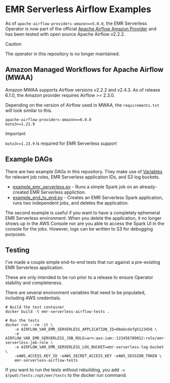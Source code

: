 # EMR Serverless Airflow Examples

As of `apache-airflow-providers-amazon==5.0.0`, the EMR Serverless Operator is now part of the official [Apache Airflow Amazon Provider](https://airflow.apache.org/docs/apache-airflow-providers-amazon/stable/index.html) and has been tested with open source Apache Airflow v2.2.2.

> [!CAUTION]
> The operator in this repository is no longer maintained.

## Amazon Managed Workflows for Apache Airflow (MWAA)

Amazon MWAA supports Airflow versions v2.2.2 and v2.4.3. As of release 6.1.0, the Amazon provider requires Airflow >= 2.3.0.

Depending on the version of Airflow used in MWAA, the `requirements.txt` will look similar to this.

```
apache-airflow-providers-amazon==6.0.0
boto3>=1.23.9
```

> [!IMPORTANT]
> `boto3>=1.23.9` is required for EMR Serverless support

## Example DAGs

There are two example DAGs in this repository. They make use of [Variables](https://airflow.apache.org/docs/apache-airflow/stable/howto/variable.html) for relevant job roles, EMR Serverless application IDs, and S3 log buckets.

- [example_emr_serverless.py](./dags/example_emr_serverless.py) - Runs a simple Spark job on an already-created EMR Serverless appliction.
- [example_end_to_end.py](./dags/example_end_to_end.py) - Creates an EMR Serverless Spark application, runs two independent jobs, and deletes the application.

The second example is useful if you want to have a completely ephemeral EMR Serverless environment. When you delete the application, it no longer shows up in the AWS Console nor are you able to access the Spark UI in the console for the jobs. However, logs can be written to S3 for debugging purposes.

## Testing

I've made a couple simple end-to-end tests that run against a pre-existing EMR Serverless application.

These are only intended to be run prior to a release to ensure Operator stability and completeness.

There are several environment variables that need to be populated, including AWS credentials.

```
# Build the test container
docker build -t emr-serverless-airflow-tests .

# Run the tests
docker run --rm -it \
    -e AIRFLOW_VAR_EMR_SERVERLESS_APPLICATION_ID=00abcdefgh123456 \
    -e AIRFLOW_VAR_EMR_SERVERLESS_JOB_ROLE=arn:aws:iam::123456789012:role/emr-serverless-job-role \
    -e AIRFLOW_VAR_EMR_SERVERLESS_LOG_BUCKET=emr-serverless-log-bucket \
    -eAWS_ACCESS_KEY_ID -eAWS_SECRET_ACCESS_KEY -eAWS_SESSION_TOKEN \
    emr-serverless-airflow-tests
```

If you want to run the tests without rebuilding, you add `-v $(pwd)/tests:/opt/emr/tests` to the docker run command.
